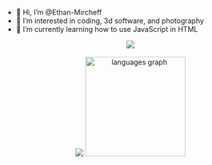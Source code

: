 - 👋 Hi, I’m @Ethan-Mircheff
- 👀 I’m interested in coding, 3d software, and photography
- 🌱 I’m currently learning how to use JavaScript in HTML

<div align="center">
  <img height="" src="https://github-widgetbox.vercel.app/api/profile?username=Ethan-Mircheff&theme=nautilus&data=followers,repositories,stars,commits"  />
</div>

<br clear="both">

<div align="center">
  <img height="" src="https://github-widgetbox.vercel.app/api/skills?names=js,python,html,css,markdown&theme=nautilus&includeNames=true"  />
  <img src="https://github-readme-stats.vercel.app/api/top-langs?username=Ethan-Mircheff&locale=en&hide_title=true&layout=compact&card_width=430&langs_count=5&theme=nautilus&hide_border=true&order=2" height="200" alt="languages graph"  />
</div>

<!---
Ethan-Mircheff/Ethan-Mircheff is a ✨ special ✨ repository because its `README.md` (this file) appears on your GitHub profile.
You can click the Preview link to take a look at your changes.
--->
